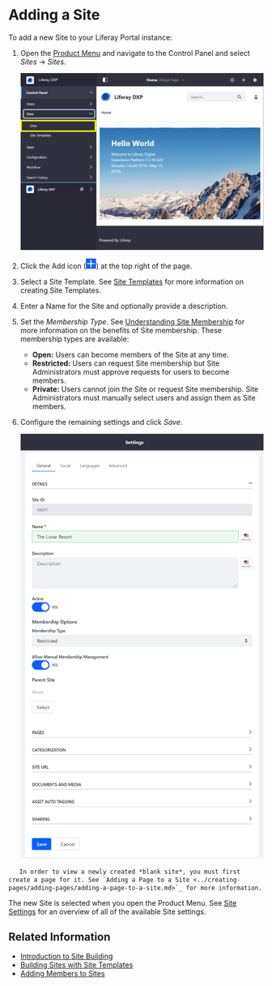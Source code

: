 # Adding a Site

To add a new Site to your Liferay Portal instance:

1. Open the [Product Menu](../../getting-started/navigating-dxp.md) and navigate to the Control Panel and select *Sites* &rarr; *Sites*.

    ![The Sites Control Panel location.](./adding-a-site/images/02.png)

1. Click the Add icon (![Add Site](../../images/icon-add.png)) at the top right of the page.
1. Select a Site Template. See [Site Templates](./building-sites-with-site-templates.md) for more information on creating Site Templates.
1. Enter a Name for the Site and optionally provide a description.
1. Set the *Membership Type*. See [Understanding Site Membership](./site-membership/understanding-site-membership.md) for more information on the benefits of Site membership. These membership types are available:

    * **Open:** Users can become members of the Site at any time.
    * **Restricted:** Users can request Site membership but Site Administrators must approve requests for users to become members.
    * **Private:** Users cannot join the Site or request Site membership. Site Administrators must manually select users and assign them as Site members.

1. Configure the remaining settings and click *Save*.

    ![The General section provides the basic information for your Site.](./adding-a-site/images/01.png)

```tip::
   In order to view a newly created *blank site*, you must first create a page for it. See `Adding a Page to a Site <../creating-pages/adding-pages/adding-a-page-to-a-site.md>`_ for more information.
```

The new Site is selected when you open the Product Menu. See [Site Settings](../06-site-settings/README.md) for an overview of all of the available Site settings.

## Related Information

* [Introduction to Site Building](../introduction-to-site-building.md)
* [Building Sites with Site Templates](./building-sites-with-site-templates.md)
* [Adding Members to Sites](./adding-members-to-sites.md)
